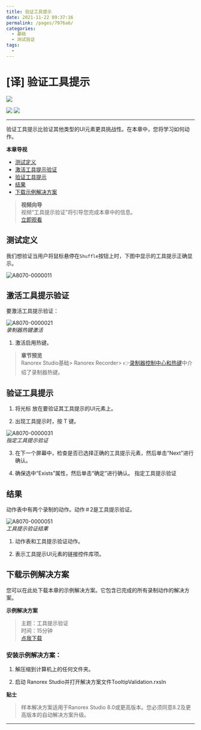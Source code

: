 ```yaml
---
title: 验证工具提示
date: 2021-11-22 09:37:16
permalink: /pages/7976a6/
categories:
  - 基础
  - 测试验证
tags:
  - 
---
```

# [译] 验证工具提示


[![](https://img.shields.io/badge/OfficialPage-ClickMe-blue.svg?longCache=true&style=flat-square)][0]  

[![](https://img.shields.io/badge/Translator-TaylorTaurus-42B983.svg?longCache=true&style=flat-square)](https://github.com/taylortaurus) 
![](https://img.shields.io/badge/TranslateTime-2019年9月10日-green.svg?longCache=true&style=flat-square)

---
验证工具提示比验证其他类型的UI元素更具挑战性。在本章中，您将学习如何动作。

**本章导视**


- [测试定义](#测试定义)
- [激活工具提示验证](#激活工具提示验证)
- [验证工具提示](#验证工具提示)
- [结果](#结果)
- [下载示例解决方案](#下载示例解决方案)





>**视频向导**             
视频“工具提示验证”将引导您完成本章中的信息。                    
[立即观看](https://www.youtube.com/embed/rsSBcaPdb_k)

## 测试定义
我们想验证当用户将鼠标悬停在`Shuffle`按钮上时，下图中显示的工具提示正确显示。

![A8070-0000011](https://gitee.com/taylortaurus/RX_UserGuide_GitBook_Picbed/raw/master/test-validation/A8070-0000011.png)



## 激活工具提示验证
要激活工具提示验证：

![A8070-0000021](https://gitee.com/taylortaurus/RX_UserGuide_GitBook_Picbed/raw/master/test-validation/A8070-0000021.png)          
*录制器热键激活*

1. 激活启用热键。

>**章节预览**                
Ranorex Studio基础> Ranorex Recorder>  👉[录制器控制中心和热键][1]中介绍了录制器热键。



## 验证工具提示
1. 将光标 放在要验证其工具提示的UI元素上。

2. 出现工具提示时，按 T 键。

![A8070-0000031](https://gitee.com/taylortaurus/RX_UserGuide_GitBook_Picbed/raw/master/test-validation/A8070-0000031.png)            
*指定工具提示验证*

3. 在下一个屏幕中，检查是否已选择正确的工具提示元素，然后单击“Next”进行确认。

4. 确保选中“Exists”属性，然后单击“确定”进行确认。
指定工具提示验证


## 结果
动作表中有两个录制的动作。动作＃2是工具提示验证。

![A8070-0000051](https://gitee.com/taylortaurus/RX_UserGuide_GitBook_Picbed/raw/master/test-validation/A8070-0000051.png)          
*工具提示验证结果*

1. 动作表和工具提示验证动作。

2. 表示工具提示UI元素的链接控件库项。



## 下载示例解决方案
您可以在此处下载本章的示例解决方案。它包含已完成的所有录制动作的解决方案。


**示例解决方案**
>主题：工具提示验证                         
>时间：15分钟           
>[点我下载](https://www.ranorex.com/rx-media/rx-user-guide/latest/download/RxSampleTooltipValidation.zip)

### **安装示例解决方案：**
1. 解压缩到计算机上的任何文件夹。

2. 启动 Ranorex Studio并打开解决方案文件TooltipValidation.rxsln

**贴士**          
>样本解决方案适用于Ranorex Studio 8.0或更高版本。您必须同意8.2及更高版本的自动解决方案升级。


---

<!-- [👈基于图像的验证示例][2] -->



[0]: https://www.ranorex.com/help/latest/ranorex-studio-fundamentals/test-validation/validation-tool-tips/
[1]:/pages/bee506/
[2]:/pages/8033f3/